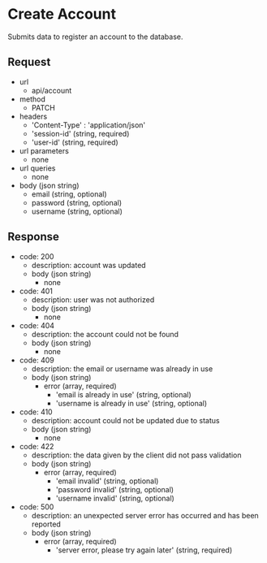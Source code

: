 # Create Account
Submits data to register an account to the database.

## Request
- url
  - api/account
- method
  - PATCH
- headers
  - 'Content-Type' : 'application/json'
  - 'session-id' (string, required)
  - 'user-id' (string, required)
- url parameters
  - none
- url queries
  - none
- body (json string)
  - email (string, optional)
  - password (string, optional)
  - username (string, optional)

## Response
- code: 200
  - description: account was updated
  - body (json string)
    - none
- code: 401
  - description: user was not authorized
  - body (json string)
    - none
- code: 404
  - description: the account could not be found
  - body (json string)
    - none
- code: 409
  - description: the email or username was already in use
  - body (json string)
    - error (array, required)
      - 'email is already in use' (string, optional)
      - 'username is already in use' (string, optional)
- code: 410
  - description: account could not be updated due to status
  - body (json string)
    - none
- code: 422
  - description: the data given by the client did not pass validation
  - body (json string)
    - error (array, required)
      - 'email invalid' (string, optional)
      - 'password invalid' (string, optional)
      - 'username invalid' (string, optional)
- code: 500
  - description: an unexpected server error has occurred and has been reported
  - body (json string)
    - error (array, required)
      - 'server error, please try again later' (string, required)
